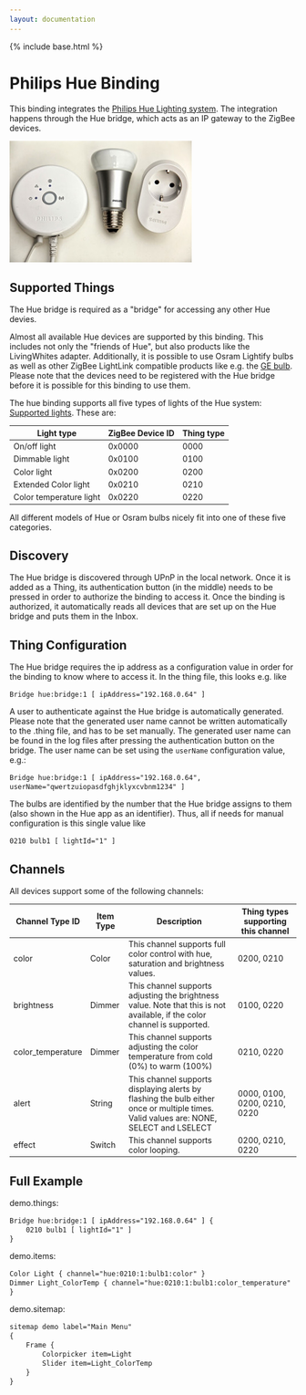 ```yaml
---
layout: documentation
---
```


{% include base.html %}

# Philips Hue Binding

This binding integrates the [Philips Hue Lighting system](http://www.meethue.com).
The integration happens through the Hue bridge, which acts as an IP gateway to the ZigBee devices.

![Philips Hue](doc/hue.jpg)


## Supported Things

The Hue bridge is required as a "bridge" for accessing any other Hue devies.

Almost all available Hue devices are supported by this binding. This includes not only the "friends of Hue", but also products like the LivingWhites adapter. Additionally, it is possible to use Osram Lightify bulbs as well as other ZigBee LightLink compatible products like e.g. the [GE bulb](http://gelinkbulbs.com/). Please note that the devices need to be registered with the Hue bridge before it is possible for this binding to use them.

The hue binding supports all five types of lights of the Hue system: [Supported lights](http://www.developers.meethue.com/documentation/supported-lights). These are: 

| Light type              | ZigBee Device ID | Thing type |
|-------------------------|------------------|------------|
| On/off light            | 0x0000           | 0000       |
| Dimmable light          | 0x0100           | 0100       |
| Color light             | 0x0200           | 0200       | 
| Extended Color light    | 0x0210           | 0210       |
| Color temperature light | 0x0220           | 0220       | 

All different models of Hue or Osram bulbs nicely fit into one of these five categories. 

## Discovery

The Hue bridge is discovered through UPnP in the local network. Once it is added as a Thing, its authentication button (in the middle) needs to be pressed in order to authorize the binding to access it. Once the binding is authorized, it automatically reads all devices that are set up on the Hue bridge and puts them in the Inbox.

## Thing Configuration

The Hue bridge requires the ip address as a configuration value in order for the binding to know where to access it.
In the thing file, this looks e.g. like
```
Bridge hue:bridge:1 [ ipAddress="192.168.0.64" ]
```
A user to authenticate against the Hue bridge is automatically generated. Please note that the generated user name cannot be written automatically to the .thing file, and has to be set manually. The generated user name can be found in the log files after pressing the authentication button on the bridge.
The user name can be set using the `userName` configuration value, e.g.:

```
Bridge hue:bridge:1 [ ipAddress="192.168.0.64", userName="qwertzuiopasdfghjklyxcvbnm1234" ]
```

The bulbs are identified by the number that the Hue bridge assigns to them (also shown in the Hue app as an identifier).
Thus, all if needs for manual configuration is this single value like
```
0210 bulb1 [ lightId="1" ]
```

## Channels

All devices support some of the following channels:

| Channel Type ID   | Item Type | Description                                                                                                                            | Thing types supporting this channel | 
|-------------------|-----------|----------------------------------------------------------------------------------------------------------------------------------------|-------------------------------------|
| color             | Color     | This channel supports full color control with hue, saturation and brightness values.                                                   | 0200, 0210                          |  
| brightness        | Dimmer    | This channel supports adjusting the brightness value. Note that this is not available, if the color channel is supported.              | 0100, 0220                          | 
| color_temperature | Dimmer    | This channel supports adjusting the color temperature from cold (0%) to warm (100%)                                                    | 0210, 0220                          |
| alert             | String    | This channel supports displaying alerts by flashing the bulb either once or multiple times. Valid values are: NONE, SELECT and LSELECT | 0000, 0100, 0200, 0210, 0220        |
| effect            | Switch    | This channel supports color looping.                                                                                                   | 0200, 0210, 0220                    |

## Full Example

demo.things:

```
Bridge hue:bridge:1 [ ipAddress="192.168.0.64" ] {
	0210 bulb1 [ lightId="1" ]
}
```

demo.items:

```
Color Light { channel="hue:0210:1:bulb1:color" }
Dimmer Light_ColorTemp { channel="hue:0210:1:bulb1:color_temperature" }
```

demo.sitemap:

```
sitemap demo label="Main Menu"
{
	Frame {
		Colorpicker item=Light
		Slider item=Light_ColorTemp
	}
}
```
